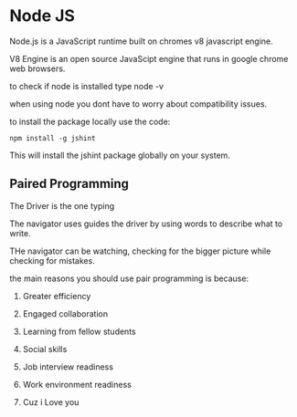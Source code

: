 # Node JS

Node.js is a JavaScript runtime built on chromes v8 javascript engine.

V8 Engine is an open source JavaScipt engine that runs in google chrome web browsers.

to check if node is installed type node -v

when using node you dont have to worry about compatibility issues.

to install the package locally use the code:

`npm install -g jshint`

This will install the jshint package globally on your system.

## Paired Programming

The Driver is the one typing

The navigator uses guides the driver by using words to describe what to write.

THe navigator can be watching, checking for the bigger picture while checking for mistakes.

the main reasons you should use pair programming is because:

1. Greater efficiency

2. Engaged collaboration

3. Learning from fellow students

4. Social skills

5. Job interview readiness

6. Work environment readiness

7. Cuz i Love you
